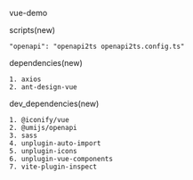 vue-demo

scripts(new)
~~~
"openapi": "openapi2ts openapi2ts.config.ts"
~~~


dependencies(new)
~~~
1. axios
2. ant-design-vue
~~~

dev_dependencies(new)
~~~
1. @iconify/vue
2. @umijs/openapi
3. sass
4. unplugin-auto-import
5. unplugin-icons
6. unplugin-vue-components
7. vite-plugin-inspect
~~~
